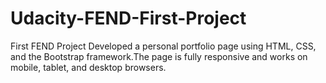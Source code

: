 # Udacity-FEND-First-Project
First FEND Project
Developed a personal portfolio page using HTML, CSS, and the Bootstrap framework.The page is fully responsive and works on mobile, tablet, and desktop browsers.
